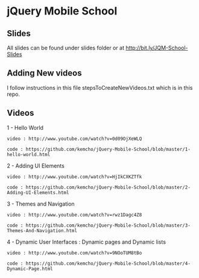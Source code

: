 # jQuery Mobile School

## Slides 
All slides can be found under slides folder or at http://bit.ly/JQM-School-Slides 

## Adding New videos
I follow instructions in this file stepsToCreateNewVideos.txt which is in this repo.

## Videos

  1 - Hello World

    video : http://www.youtube.com/watch?v=0d09OjXeWLQ

    code : https://github.com/kemcho/jQuery-Mobile-School/blob/master/1-hello-world.html

  2 - Adding UI Elements

    video : http://www.youtube.com/watch?v=HjIkCXKZTfk

    code : https://github.com/kemcho/jQuery-Mobile-School/blob/master/2-Adding-UI-Elements.html

  3 - Themes and Navigation

    video : http://www.youtube.com/watch?v=rwz1Dagc4Z8

    code : https://github.com/kemcho/jQuery-Mobile-School/blob/master/3-Themes-And-Navigation.html

  4 - Dynamic User Interfaces : Dynamic pages and Dynamic lists

    video : http://www.youtube.com/watch?v=9NOoTUM8tBo

    code : https://github.com/kemcho/jQuery-Mobile-School/blob/master/4-Dynamic-Page.html